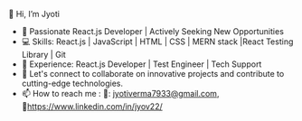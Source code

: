  👋 Hi, I’m Jyoti
- 👀 Passionate React.js Developer | Actively Seeking New Opportunities
- 💻 Skills: React.js | JavaScript | HTML | CSS | MERN stack |React Testing Library | Git
- 🌱 Experience:  React.js Developer | Test Engineer | Tech Support
- 🤝 Let's connect to collaborate on innovative projects and contribute to cutting-edge technologies. 
- 📫 How to reach me : 📩: jyotiverma7933@gmail.com, 🔗https://www.linkedin.com/in/jyov22/

<!---
jyotiv2023/jyotiv2023 is a ✨ special ✨ repository because its `README.md` (this file) appears on your GitHub profile.
You can click the Preview link to take a look at your changes.
--->

